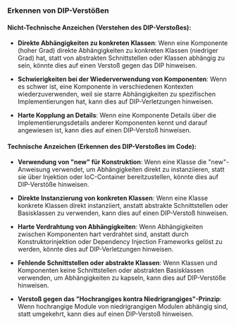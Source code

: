 ### Erkennen von DIP-Verstößen

#### Nicht-Technische Anzeichen (Verstehen des DIP-Verstoßes):

- **Direkte Abhängigkeiten zu konkreten Klassen**: Wenn eine Komponente (hoher Grad) direkte Abhängigkeiten zu konkreten Klassen (niedriger Grad) hat, statt von abstrakten Schnittstellen oder Klassen abhängig zu sein, könnte dies auf einen Verstoß gegen das DIP hinweisen.

- **Schwierigkeiten bei der Wiederverwendung von Komponenten**: Wenn es schwer ist, eine Komponente in verschiedenen Kontexten wiederzuverwenden, weil sie starre Abhängigkeiten zu spezifischen Implementierungen hat, kann dies auf DIP-Verletzungen hinweisen.

- **Harte Kopplung an Details**: Wenn eine Komponente Details über die Implementierungsdetails anderer Komponenten kennt und darauf angewiesen ist, kann dies auf einen DIP-Verstoß hinweisen.

#### Technische Anzeichen (Erkennen des DIP-Verstoßes im Code):

- **Verwendung von "new" für Konstruktion**: Wenn eine Klasse die "new"-Anweisung verwendet, um Abhängigkeiten direkt zu instanziieren, statt sie über Injektion oder IoC-Container bereitzustellen, könnte dies auf DIP-Verstöße hinweisen.

- **Direkte Instanzierung von konkreten Klassen**: Wenn eine Klasse konkrete Klassen direkt instanziiert, anstatt abstrakte Schnittstellen oder Basisklassen zu verwenden, kann dies auf einen DIP-Verstoß hinweisen.

- **Harte Verdrahtung von Abhängigkeiten**: Wenn Abhängigkeiten zwischen Komponenten hart verdrahtet sind, anstatt durch Konstruktorinjektion oder Dependency Injection Frameworks gelöst zu werden, könnte dies auf DIP-Verletzungen hinweisen.

- **Fehlende Schnittstellen oder abstrakte Klassen**: Wenn Klassen und Komponenten keine Schnittstellen oder abstrakten Basisklassen verwenden, um Abhängigkeiten zu kapseln, kann dies auf DIP-Verstöße hinweisen.

- **Verstoß gegen das "Hochrangiges kontra Niedrigrangiges"-Prinzip**: Wenn hochrangige Module von niedrigrangigen Modulen abhängig sind, statt umgekehrt, kann dies auf einen DIP-Verstoß hinweisen.
